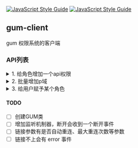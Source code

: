 [![JavaScript Style Guide](https://cdn.rawgit.com/feross/standard/master/badge.svg)](https://github.com/feross/standard)
[![JavaScript Style Guide](https://img.shields.io/badge/code_style-standard-brightgreen.svg)](https://standardjs.com)
## gum-client
gum 权限系统的客户端

### API列表
<details>
  <summary>1. 给角色增加一个api权限</summary>
  <pre><code>
    const gum = new GUM(opt)
    const addPolicyResult = await gum.addPolicy('admin','/api/v1/health','GET')
    console.log(`addPolicyResult:${addPolicyResult}`)
</code></pre>
</details>
<details>
  <summary>2. 批量增加p域</summary>
  <pre><code>
    const gum = new GUM(opt)
    const addPoliciesResult = await gum.addPolicies([
                [
                    "机构管理员",
                    "api/v1/users",
                    "(GET)|(POST)|(PUT)|(PATCH)|(DELETE)"
                ],
                [
                    "机构管理员",
                    "api/v1/school/:schoolid/teacher/:teacherid",
                    "POST"
                ]
            ])
    console.log(`addPoliciesResult:${addPoliciesResult}`)
</code></pre>
</details>
<details>
  <summary>3. 给用户赋予某个角色</summary>
  <pre><code>
    const gum = new GUM(opt)
    const addRoleForUserResult = await gum.addRoleForUser('hyx','管理员')
    console.log(`addRoleForUserResult:${addRoleForUserResult}`)
</code></pre>
</details>

#### TODO
- [ ] 创建GUM类
- [ ] 增加监听机制器，断开会收到一个断开事件
- [ ] 链接参数有是否自动重连、最大重连次数等参数
- [ ] 链接不上会有 error 事件